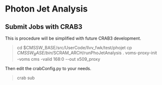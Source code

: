 # Photon Jet Analysis

## Submit Jobs with CRAB3

This is procedure will be simplified with future CRAB3 development. 

> cd $CMSSW_BASE/src/UserCode/llvv_fwk/test/phojet
> cp $CMSSW_BASE/bin/$SCRAM_ARCH/runPhoJetAnalysis .
> voms-proxy-init -voms cms -valid 168:0 --out x509_proxy

Then edit the crabConfig.py to your needs.

> crab sub


